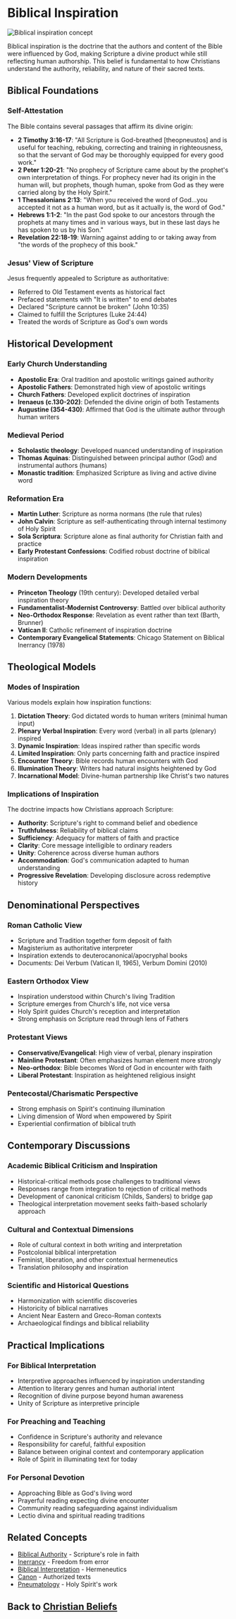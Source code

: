 # Biblical Inspiration

![Biblical inspiration concept](biblical_inspiration.jpg)

Biblical inspiration is the doctrine that the authors and content of the Bible were influenced by God, making Scripture a divine product while still reflecting human authorship. This belief is fundamental to how Christians understand the authority, reliability, and nature of their sacred texts.

## Biblical Foundations

### Self-Attestation

The Bible contains several passages that affirm its divine origin:

- **2 Timothy 3:16-17**: "All Scripture is God-breathed [theopneustos] and is useful for teaching, rebuking, correcting and training in righteousness, so that the servant of God may be thoroughly equipped for every good work."
- **2 Peter 1:20-21**: "No prophecy of Scripture came about by the prophet's own interpretation of things. For prophecy never had its origin in the human will, but prophets, though human, spoke from God as they were carried along by the Holy Spirit."
- **1 Thessalonians 2:13**: "When you received the word of God...you accepted it not as a human word, but as it actually is, the word of God."
- **Hebrews 1:1-2**: "In the past God spoke to our ancestors through the prophets at many times and in various ways, but in these last days he has spoken to us by his Son."
- **Revelation 22:18-19**: Warning against adding to or taking away from "the words of the prophecy of this book."

### Jesus' View of Scripture

Jesus frequently appealed to Scripture as authoritative:

- Referred to Old Testament events as historical fact
- Prefaced statements with "It is written" to end debates
- Declared "Scripture cannot be broken" (John 10:35)
- Claimed to fulfill the Scriptures (Luke 24:44)
- Treated the words of Scripture as God's own words

## Historical Development

### Early Church Understanding

- **Apostolic Era**: Oral tradition and apostolic writings gained authority
- **Apostolic Fathers**: Demonstrated high view of apostolic writings
- **Church Fathers**: Developed explicit doctrines of inspiration
- **Irenaeus (c.130-202)**: Defended the divine origin of both Testaments
- **Augustine (354-430)**: Affirmed that God is the ultimate author through human writers

### Medieval Period

- **Scholastic theology**: Developed nuanced understanding of inspiration
- **Thomas Aquinas**: Distinguished between principal author (God) and instrumental authors (humans)
- **Monastic tradition**: Emphasized Scripture as living and active divine word

### Reformation Era

- **Martin Luther**: Scripture as norma normans (the rule that rules)
- **John Calvin**: Scripture as self-authenticating through internal testimony of Holy Spirit
- **Sola Scriptura**: Scripture alone as final authority for Christian faith and practice
- **Early Protestant Confessions**: Codified robust doctrine of biblical inspiration

### Modern Developments

- **Princeton Theology** (19th century): Developed detailed verbal inspiration theory
- **Fundamentalist-Modernist Controversy**: Battled over biblical authority
- **Neo-Orthodox Response**: Revelation as event rather than text (Barth, Brunner)
- **Vatican II**: Catholic refinement of inspiration doctrine
- **Contemporary Evangelical Statements**: Chicago Statement on Biblical Inerrancy (1978)

## Theological Models

### Modes of Inspiration

Various models explain how inspiration functions:

1. **Dictation Theory**: God dictated words to human writers (minimal human input)
2. **Plenary Verbal Inspiration**: Every word (verbal) in all parts (plenary) inspired 
3. **Dynamic Inspiration**: Ideas inspired rather than specific words
4. **Limited Inspiration**: Only parts concerning faith and practice inspired
5. **Encounter Theory**: Bible records human encounters with God
6. **Illumination Theory**: Writers had natural insights heightened by God
7. **Incarnational Model**: Divine-human partnership like Christ's two natures

### Implications of Inspiration

The doctrine impacts how Christians approach Scripture:

- **Authority**: Scripture's right to command belief and obedience
- **Truthfulness**: Reliability of biblical claims
- **Sufficiency**: Adequacy for matters of faith and practice
- **Clarity**: Core message intelligible to ordinary readers
- **Unity**: Coherence across diverse human authors
- **Accommodation**: God's communication adapted to human understanding
- **Progressive Revelation**: Developing disclosure across redemptive history

## Denominational Perspectives

### Roman Catholic View

- Scripture and Tradition together form deposit of faith
- Magisterium as authoritative interpreter
- Inspiration extends to deuterocanonical/apocryphal books
- Documents: Dei Verbum (Vatican II, 1965), Verbum Domini (2010)

### Eastern Orthodox View

- Inspiration understood within Church's living Tradition
- Scripture emerges from Church's life, not vice versa
- Holy Spirit guides Church's reception and interpretation
- Strong emphasis on Scripture read through lens of Fathers

### Protestant Views

- **Conservative/Evangelical**: High view of verbal, plenary inspiration
- **Mainline Protestant**: Often emphasizes human element more strongly
- **Neo-orthodox**: Bible becomes Word of God in encounter with faith
- **Liberal Protestant**: Inspiration as heightened religious insight

### Pentecostal/Charismatic Perspective

- Strong emphasis on Spirit's continuing illumination
- Living dimension of Word when empowered by Spirit
- Experiential confirmation of biblical truth

## Contemporary Discussions

### Academic Biblical Criticism and Inspiration

- Historical-critical methods pose challenges to traditional views
- Responses range from integration to rejection of critical methods
- Development of canonical criticism (Childs, Sanders) to bridge gap
- Theological interpretation movement seeks faith-based scholarly approach

### Cultural and Contextual Dimensions

- Role of cultural context in both writing and interpretation
- Postcolonial biblical interpretation
- Feminist, liberation, and other contextual hermeneutics
- Translation philosophy and inspiration

### Scientific and Historical Questions

- Harmonization with scientific discoveries
- Historicity of biblical narratives
- Ancient Near Eastern and Greco-Roman contexts
- Archaeological findings and biblical reliability

## Practical Implications

### For Biblical Interpretation

- Interpretive approaches influenced by inspiration understanding
- Attention to literary genres and human authorial intent
- Recognition of divine purpose beyond human awareness
- Unity of Scripture as interpretive principle

### For Preaching and Teaching

- Confidence in Scripture's authority and relevance
- Responsibility for careful, faithful exposition
- Balance between original context and contemporary application
- Role of Spirit in illuminating text for today

### For Personal Devotion

- Approaching Bible as God's living word
- Prayerful reading expecting divine encounter
- Community reading safeguarding against individualism
- Lectio divina and spiritual reading traditions

## Related Concepts

- [Biblical Authority](./biblical_authority.md) - Scripture's role in faith
- [Inerrancy](./inerrancy.md) - Freedom from error
- [Biblical Interpretation](./biblical_interpretation.md) - Hermeneutics
- [Canon](./canon.md) - Authorized texts
- [Pneumatology](./pneumatology.md) - Holy Spirit's work

## Back to [Christian Beliefs](./README.md)

